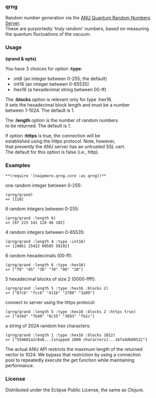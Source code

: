 ### qrng

Random number generation via the [ANU Quantum Random Numbers Server](http://qrng.anu.edu.au/index.php).  
These are purportedly 'truly random' numbers, based on measuring  
the quantum fluctuations of the vacuum.

### Usage

**(qrand & opts)**

You have 3 choices for option **:type**:  
* :int8  (an integer between 0-255; the default)  
* :int16  (an integer between 0-65535)  
* :hex16  (a hexadecimal string between 00-ff)  
  
The **:blocks** option is relevant only for type :hex16.  
It sets the hexadecimal block length and must be a number  
between 1-1024. The default is 1.

The **:length** option is the number of random numbers  
to be returned. The default is 1.

If option **:https** is true, the connection will be  
established using the https protocol. Note, however,  
that presently the ANU server has an untrusted SSL cert.  
The default for this option is false (i.e., http).

### Examples

    **(require '[naipmoro.qrng.core :as qrng])**

one random integer between 0-255:  

    (qrng/qrand)  
    => [110]

6 random integers between 0-255:  
 
    (qrng/qrand :length 6)  
    => [67 225 141 118 46 102]

4 random integers between 0-65535:  
  
    (qrng/qrand :length 4 :type :int16)  
    => [24861 25422 60585 58192]

6 random hexadecimals (00-ff):  
  
    (qrng/qrand :length 6 :type :hex16)  
    => ["f8" "45" "3b" "78" "06" "20"]

5 hexadecimal blocks of size 2 (0000-ffff):  
  
    (qrng/qrand :length 5 :type :hex16 :blocks 2)  
    => ["07cb" "fcc6" "411b" "2780" "3a99"]

connect to server using the https protocol:  

    (qrng/qrand :length 5 :type :hex16 :blocks 2 :https true)  
    => ["d34d" "7b40" "8c35" "3693" "fb2c"]

a string of 2024 random hex characters:  

    (qrng/qrand :length 1 :type :hex16 :blocks 1012)  
    => ["554681a2c8a6...[snipped 2000 characters]...16faddb80522"]

The actual ANU API restricts the maximum length of the returned  
vector to 1024. We bypass that restriction by using a connection  
pool to repeatedly execute the _get_ function while maintaining  
performance.

### License

Distributed under the Eclipse Public License, the same as Clojure.